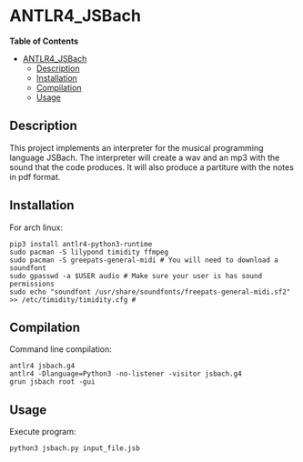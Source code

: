 # ANTLR4_JSBach

<!-- markdown-toc start - Don't edit this section. Run M-x markdown-toc-refresh-toc -->
**Table of Contents**

- [ANTLR4_JSBach](#antlr4_jsbach)
    - [Description](#description)
    - [Installation](#installation)
    - [Compilation](#compilation)
    - [Usage](#usage)

<!-- markdown-toc end -->

## Description
This project implements an interpreter for the musical programming language JSBach. The interpreter will create a wav and an mp3 with the sound that the code produces. It will also produce a partiture with the notes in pdf format.

## Installation
For arch linux:
```shell
pip3 install antlr4-python3-runtime
sudo pacman -S lilypond timidity ffmpeg
sudo pacman -S greepats-general-midi # You will need to download a soundfont
sudo gpasswd -a $USER audio # Make sure your user is has sound permissions
sudo echo "soundfont /usr/share/soundfonts/freepats-general-midi.sf2" >> /etc/timidity/timidity.cfg # 
```

## Compilation
Command line compilation:
```shell
antlr4 jsbach.g4
antlr4 -Dlanguage=Python3 -no-listener -visitor jsbach.g4
grun jsbach root -gui
```


## Usage

Execute program:
```shell
python3 jsbach.py input_file.jsb
```
